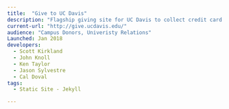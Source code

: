 ```yaml
---
title:  "Give to UC Davis"
description: "Flagship giving site for UC Davis to collect credit card donations for a wide variety of campus areas and funds. Give to UC Davis increased online donations by over 20% in its first year of operation."
current-url: "http://give.ucdavis.edu/"
audience: "Campus Donors, Univeristy Relations"
Launched: Jan 2018
developers:
  - Scott Kirkland
  - John Knoll
  - Ken Taylor
  - Jason Sylvestre
  - Cal Doval
tags:
  - Static Site - Jekyll

---
```

